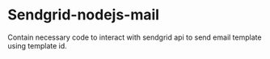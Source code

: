# Sendgrid-nodejs-mail
Contain necessary code to interact with sendgrid api to send email template using template id.

